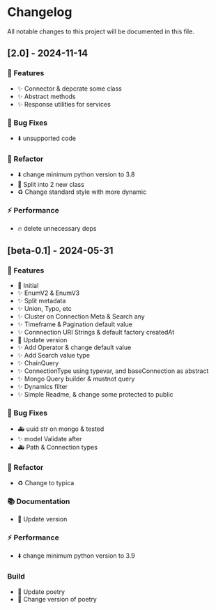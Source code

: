 # Changelog

All notable changes to this project will be documented in this file.

## [2.0] - 2024-11-14

### 🚀 Features

- :sparkles: Connector & depcrate some class
- :sparkles: Abstract methods
- :sparkles: Response utilities for services

### 🐛 Bug Fixes

- :arrow_down: unsupported code

### 🚜 Refactor

- :arrow_down: change minimum python version to 3.8
- :art: Split into 2 new class
- :recycle: Change standard style with more dynamic

### ⚡ Performance

- :fire: delete unnecessary deps

## [beta-0.1] - 2024-05-31

### 🚀 Features

- :tada: Initial
- :sparkles: EnumV2 & EnumV3
- :sparkles: Split metadata
- :sparkles: Union, Typo, etc
- :sparkles: Cluster on Connection Meta & Search any
- :sparkles: Timeframe & Pagination default value
- :sparkles: Connnection URI Strings & default factory createdAt
- :memo: Update version
- :sparkles: Add Operator & change default value
- :sparkles: Add Search value type
- :sparkles: ChainQuery
- :sparkles: ConnectionType using typevar, and baseConnection as abstract
- :sparkles: Mongo Query builder & mustnot query
- :sparkles: Dynamics filter
- :sparkles: Simple Readme, & change some protected to public

### 🐛 Bug Fixes

- :ambulance: uuid str on mongo & tested
- :sparkles: model Validate after
- :ambulance: Path & Connection types

### 🚜 Refactor

- :recycle: Change to typica

### 📚 Documentation

- :memo: Update version

### ⚡ Performance

- :arrow_down: change minimum python version to 3.9

### Build

- :construction_worker: Update poetry
- :bookmark: Change version of poetry

<!-- generated by git-cliff -->
